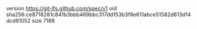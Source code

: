 version https://git-lfs.github.com/spec/v1
oid sha256:ce8718281c841b3bbb469bbc317dd153b3f8e611abce51582d613d14dcd81052
size 7168
